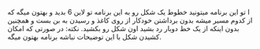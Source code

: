 ا تو این برنامه میتونید خطوط یک شکل رو به این برنامه تو لاین 6 بدید و بهتون میگه که از کدوم مسیر
میشه بدون برداشتن خودکار از روی کاغذ و رسیدن به بن بست و همچنین بدون اینکه از یک خط دوبار رد بشید اون شکل رو بکشید.
نکته: در صورتی که امکان کشیدن شکل با این توضیحات نباشه برنامه بهتون میگه.
